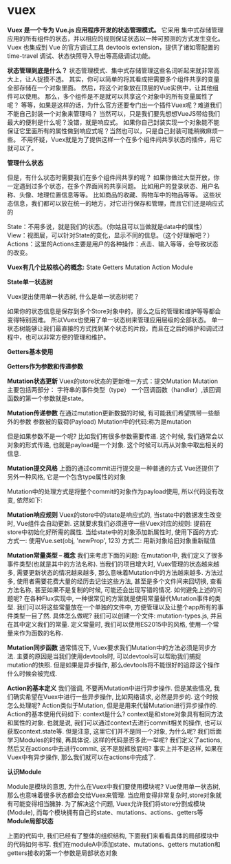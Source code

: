 # vuex
**Vuex 是一个专为 Vue.js 应用程序开发的状态管理模式。**
它采用 集中式存储管理 应用的所有组件的状态，并以相应的规则保证状态以一种可预测的方式发生变化。
Vuex 也集成到 Vue 的官方调试工具 devtools extension，提供了诸如零配置的 time-travel 调试、状态快照导入导出等高级调试功能。

**状态管理到底是什么？**
状态管理模式、集中式存储管理这些名词听起来就非常高大上，让人捉摸不透。
其实，你可以简单的将其看成把需要多个组件共享的变量全部存储在一个对象里面。
然后，将这个对象放在顶层的Vue实例中，让其他组件可以使用。
那么，多个组件是不是就可以共享这个对象中的所有变量属性了呢？
等等，如果是这样的话，为什么官方还要专门出一个插件Vuex呢？难道我们不能自己封装一个对象来管理吗？
当然可以，只是我们要先想想VueJS带给我们最大的便利是什么呢？没错，就是响应式。
如果你自己封装实现一个对象能不能保证它里面所有的属性做到响应式呢？当然也可以，只是自己封装可能稍微麻烦一些。
不用怀疑，Vuex就是为了提供这样一个在多个组件间共享状态的插件，用它就可以了。

**管理什么状态**

但是，有什么状态时需要我们在多个组件间共享的呢？
如果你做过大型开放，你一定遇到过多个状态，在多个界面间的共享问题。
比如用户的登录状态、用户名称、头像、地理位置信息等等。
比如商品的收藏、购物车中的物品等等。
这些状态信息，我们都可以放在统一的地方，对它进行保存和管理，而且它们还是响应式的


State：不用多说，就是我们的状态。（你姑且可以当做就是data中的属性）
View：视图层，可以针对State的变化，显示不同的信息。（这个好理解吧？）
Actions：这里的Actions主要是用户的各种操作：点击、输入等等，会导致状态的改变。


**Vuex有几个比较核心的概念:**
State
Getters
Mutation
Action
Module


**State单一状态树**

Vuex提出使用单一状态树, 什么是单一状态树呢？

如果你的状态信息是保存到多个Store对象中的，那么之后的管理和维护等等都会变得特别困难。
所以Vuex也使用了单一状态树来管理应用层级的全部状态。
单一状态树能够让我们最直接的方式找到某个状态的片段，而且在之后的维护和调试过程中，也可以非常方便的管理和维护。

**Getters基本使用**


**Getters作为参数和传递参数**


**Mutation状态更新**
Vuex的store状态的更新唯一方式：提交Mutation
Mutation主要包括两部分：
字符串的事件类型（type）
一个回调函数（handler）,该回调函数的第一个参数就是state。

**Mutation传递参数**
在通过mutation更新数据的时候, 有可能我们希望携带一些额外的参数
参数被的载荷(Payload)
Mutation中的代码:称为是mutation


但是如果参数不是一个呢?
比如我们有很多参数需要传递.
这个时候, 我们通常会以对象的形式传递, 也就是payload是一个对象.
这个时候可以再从对象中取出相关的信息.

**Mutation提交风格**
上面的通过commit进行提交是一种普通的方式
Vue还提供了另外一种风格, 它是一个包含type属性的对象



Mutation中的处理方式是将整个commit的对象作为payload使用, 所以代码没有改变, 依然如下:

**Mutation响应规则**
Vuex的store中的state是响应式的, 当state中的数据发生改变时, Vue组件会自动更新.
这就要求我们必须遵守一些Vuex对应的规则:
提前在store中初始化好所需的属性.
当给state中的对象添加新属性时, 使用下面的方式:
方式一: 使用Vue.set(obj, 'newProp', 123)
方式二: 用新对象给旧对象重新赋值

**Mutation常量类型 – 概念**
我们来考虑下面的问题:
在mutation中, 我们定义了很多事件类型(也就是其中的方法名称).
当我们的项目增大时, Vuex管理的状态越来越多, 需要更新状态的情况越来越多, 那么意味着Mutation中的方法越来越多.
方法过多, 使用者需要花费大量的经历去记住这些方法, 甚至是多个文件间来回切换, 查看方法名称, 甚至如果不是复制的时候, 可能还会出现写错的情况.
如何避免上述的问题呢?
在各种Flux实现中, 一种很常见的方案就是使用常量替代Mutation事件的类型.
我们可以将这些常量放在一个单独的文件中, 方便管理以及让整个app所有的事件类型一目了然.
具体怎么做呢?
我们可以创建一个文件: mutation-types.js, 并且在其中定义我们的常量.
定义常量时, 我们可以使用ES2015中的风格, 使用一个常量来作为函数的名称.

**Mutation同步函数**
通常情况下, Vuex要求我们Mutation中的方法必须是同步方法.
主要的原因是当我们使用devtools时, 可以devtools可以帮助我们捕捉mutation的快照.
但是如果是异步操作, 那么devtools将不能很好的追踪这个操作什么时候会被完成.

**Action的基本定义**
我们强调, 不要再Mutation中进行异步操作.
但是某些情况, 我们确实希望在Vuex中进行一些异步操作, 比如网络请求, 必然是异步的. 这个时候怎么处理呢?
Action类似于Mutation, 但是是用来代替Mutation进行异步操作的.
Action的基本使用代码如下:
context是什么?
context是和store对象具有相同方法和属性的对象.
也就是说, 我们可以通过context去进行commit相关的操作, 也可以获取context.state等.
但是注意, 这里它们并不是同一个对象, 为什么呢? 我们后面学习Modules的时候, 再具体说.
这样的代码是否多此一举呢?
我们定义了actions, 然后又在actions中去进行commit, 这不是脱裤放屁吗?
事实上并不是这样, 如果在Vuex中有异步操作, 那么我们就可以在actions中完成了.

**认识Module**

Module是模块的意思, 为什么在Vuex中我们要使用模块呢?
Vue使用单一状态树,那么也意味着很多状态都会交给Vuex来管理.
当应用变得非常复杂时,store对象就有可能变得相当臃肿.
为了解决这个问题, Vuex允许我们将store分割成模块(Module), 而每个模块拥有自己的state、mutations、actions、getters等
**Module局部状态**

上面的代码中, 我们已经有了整体的组织结构, 下面我们来看看具体的局部模块中的代码如何书写.
我们在moduleA中添加state、mutations、getters
mutation和getters接收的第一个参数是局部状态对象

